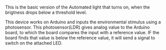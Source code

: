 This is the basic version of the Automated light that turns on, when the brigtness drops below a threshold level. 

This device works on Arduino and inputs the environmental stimulus using a photosensor. This photosensor(LDR) gives analog value to the Arduino board, to which the board compares the input with a reference value. IF the board finds that value is below the reference value, it will send a signal to switch on the attached LED. 

